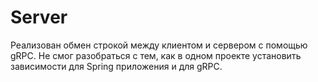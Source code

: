 # Server
Реализован обмен строкой между клиентом и сервером с помощью gRPC.
Не смог разобраться с тем, как в одном проекте установить зависимости для Spring приложения и для gRPC.
